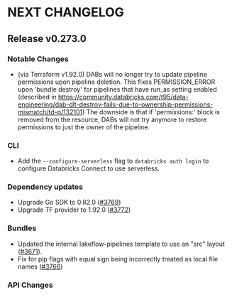 # NEXT CHANGELOG

## Release v0.273.0

### Notable Changes

* (via Terraform v1.92.0) DABs will no longer try to update pipeline permissions upon pipeline deletion. This fixes PERMISSION\_ERROR upon 'bundle destroy'
  for pipelines that have run\_as setting enabled (described in https://community.databricks.com/t95/data-engineering/dab-dlt-destroy-fails-due-to-ownership-permissions-mismatch/td-p/132101)
  The downside is that if 'permissions:' block is removed from the resource, DABs will not try anymore to restore permissions to just the owner of the pipeline.

### CLI

* Add the `--configure-serverless` flag to `databricks auth login` to configure Databricks Connect to use serverless.

### Dependency updates
* Upgrade Go SDK to 0.82.0 ([#3769](https://github.com/databricks/cli/pull/3769))
* Upgrade TF provider to 1.92.0 ([#3772](https://github.com/databricks/cli/pull/3772))


### Bundles
* Updated the internal lakeflow-pipelines template to use an "src" layout ([#3671](https://github.com/databricks/cli/pull/3671)).
* Fix for pip flags with equal sign being incorrectly treated as local file names ([#3766](https://github.com/databricks/cli/pull/3766))

### API Changes
